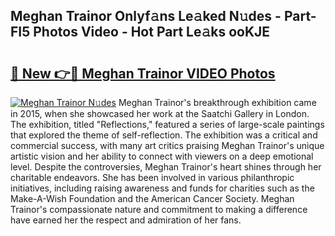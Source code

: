 ## Meghan Trainor Onlyf𝚊ns Le𝚊ked N𝚞des - Part-FI5 Photos Video - Hot Part Le𝚊ks ooKJE

# <h2><a href="http://ab40307.deff.icu/?id=Meghan+Trainor">🔗 New 👉🔴 Meghan Trainor VIDEO Photos</a></h2>

[![Meghan Trainor N𝚞des](https://i.imgur.com/rIISA9y.gif)](http://ab40307.deff.icu/?id=Meghan+Trainor)
Meghan Trainor's breakthrough exhibition came in 2015, when she showcased her work at the Saatchi Gallery in London. The exhibition, titled "Reflections," featured a series of large-scale paintings that explored the theme of self-reflection. The exhibition was a critical and commercial success, with many art critics praising Meghan Trainor's unique artistic vision and her ability to connect with viewers on a deep emotional level. Despite the controversies, Meghan Trainor's heart shines through her charitable endeavors. She has been involved in various philanthropic initiatives, including raising awareness and funds for charities such as the Make-A-Wish Foundation and the American Cancer Society. Meghan Trainor's compassionate nature and commitment to making a difference have earned her the respect and admiration of her fans.
